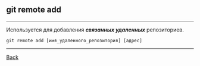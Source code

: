 
## **git remote add**
---
Используется для добавления ***связанных удаленных*** репозиториев.
```bash=
git remote add [имя_удаленного_репозитория] [адрес]
```
---
[Back](./remotegit.md)